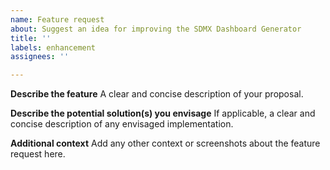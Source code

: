 ```yaml
---
name: Feature request
about: Suggest an idea for improving the SDMX Dashboard Generator
title: ''
labels: enhancement
assignees: ''

---
```


**Describe the feature**
A clear and concise description of your proposal.

**Describe the potential solution(s) you envisage**
If applicable, a clear and concise description of any envisaged implementation.

**Additional context**
Add any other context or screenshots about the feature request here.
